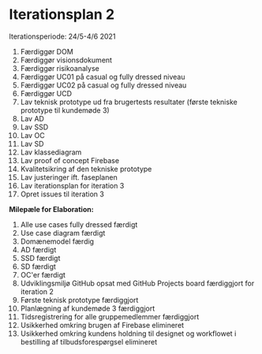 Iterationsplan 2
================

Iterationsperiode: 24/5-4/6 2021

1.  Færdiggør DOM
2.  Færdiggør visionsdokument
3.  Færdiggør risikoanalyse
4.  Færdiggør UC01 på casual og fully dressed niveau
5.  Færdiggør UC02 på casual og fully dressed niveau
6.  Færdiggør UCD
7.  Lav teknisk prototype ud fra brugertests resultater (første tekniske prototype til kundemøde 3)
8.  Lav AD
9.  Lav SSD
10. Lav OC
11. Lav SD
12. Lav klassediagram
13. Lav proof of concept Firebase
14. Kvalitetsikring af den tekniske prototype
15. Lav justeringer ift. faseplanen
16. Lav iterationsplan for iteration 3
17. Opret issues til iteration 3

**Milepæle for Elaboration:**

1.  Alle use cases fully dressed færdigt
2.  Use case diagram færdigt
3.  Domænemodel færdig
4.  AD færdigt
5.  SSD færdigt
6.  SD færdigt
7.  OC'er færdigt
8.  Udviklingsmiljø GitHub opsat med GitHub Projects board færdiggjort for iteration 2
9.  Første teknisk prototype færdiggjort
10. Planlægning af kundemøde 3 færdiggjort
11. Tidsregistrering for alle gruppemedlemmer færdiggjort
12. Usikkerhed omkring brugen af Firebase elimineret
13. Usikkerhed omkring kundens holdning til designet og workflowet i bestilling af tilbudsforespørgsel elimineret 

